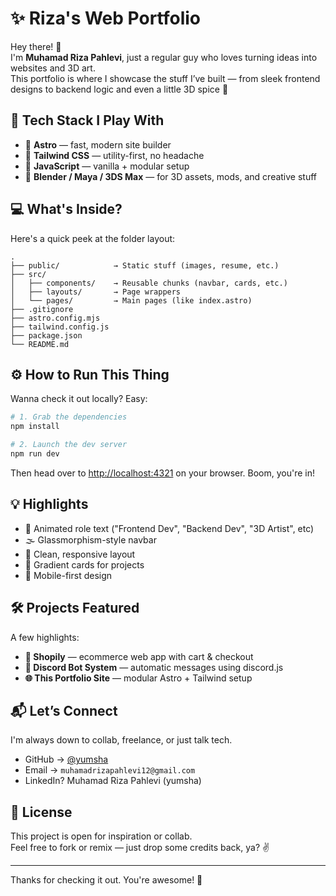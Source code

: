 
# ✨ Riza's Web Portfolio

Hey there! 👋  
I'm **Muhamad Riza Pahlevi**, just a regular guy who loves turning ideas into websites and 3D art.  
This portfolio is where I showcase the stuff I’ve built — from sleek frontend designs to backend logic and even a little 3D spice 🍥

## 🔧 Tech Stack I Play With

- 🚀 **Astro** — fast, modern site builder
- 💅 **Tailwind CSS** — utility-first, no headache
- 🧠 **JavaScript** — vanilla + modular setup
- 🎨 **Blender / Maya / 3DS Max** — for 3D assets, mods, and creative stuff

## 💻 What's Inside?

Here's a quick peek at the folder layout:

```
.
├── public/            → Static stuff (images, resume, etc.)
├── src/
│   ├── components/    → Reusable chunks (navbar, cards, etc.)
│   ├── layouts/       → Page wrappers
│   └── pages/         → Main pages (like index.astro)
├── .gitignore
├── astro.config.mjs
├── tailwind.config.js
├── package.json
└── README.md
```

## ⚙️ How to Run This Thing

Wanna check it out locally? Easy:

```bash
# 1. Grab the dependencies
npm install

# 2. Launch the dev server
npm run dev
```

Then head over to [http://localhost:4321](http://localhost:4321) on your browser. Boom, you're in!

## 💡 Highlights

- 🔁 Animated role text ("Frontend Dev", "Backend Dev", "3D Artist", etc)
- 🌫️ Glassmorphism-style navbar
- 🎯 Clean, responsive layout
- 🎨 Gradient cards for projects
- 📱 Mobile-first design

## 🛠️ Projects Featured

A few highlights:

- **🛒 Shopily** — ecommerce web app with cart & checkout  
- **🤖 Discord Bot System** — automatic messages using discord.js  
- **🌐 This Portfolio Site** — modular Astro + Tailwind setup

## 📬 Let’s Connect

I'm always down to collab, freelance, or just talk tech.

- GitHub → [@yumsha](https://github.com/yumsha)
- Email → `muhamadrizapahlevi12@gmail.com`
- LinkedIn? Muhamad Riza Pahlevi (yumsha)

## 🪪 License

This project is open for inspiration or collab.  
Feel free to fork or remix — just drop some credits back, ya? ✌️

---

Thanks for checking it out. You're awesome! 🚀
